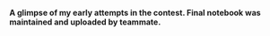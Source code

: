 **A glimpse of my early attempts in the contest. Final notebook was maintained and uploaded by teammate.**
